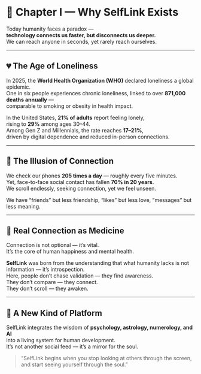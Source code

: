 # 🌌 Chapter I — Why SelfLink Exists

Today humanity faces a paradox —  
**technology connects us faster, but disconnects us deeper.**  
We can reach anyone in seconds, yet rarely reach ourselves.

---

## 💔 The Age of Loneliness

In 2025, the **World Health Organization (WHO)** declared loneliness a global epidemic.  
One in six people experiences chronic loneliness, linked to over **871,000 deaths annually** —  
comparable to smoking or obesity in health impact.

In the United States, **21% of adults** report feeling lonely,  
rising to **29%** among ages 30–44.  
Among Gen Z and Millennials, the rate reaches **17–21%**,  
driven by digital dependence and reduced in-person connections.

---

## 📱 The Illusion of Connection

We check our phones **205 times a day** — roughly every five minutes.  
Yet, face-to-face social contact has fallen **70% in 20 years**.  
We scroll endlessly, seeking connection, yet we feel unseen.  

We have “friends” but less friendship, “likes” but less love, “messages” but less meaning.

---

## 💎 Real Connection as Medicine

Connection is not optional — it’s vital.  
It’s the core of human happiness and mental health.  

**SelfLink** was born from the understanding that what humanity lacks is not information — it’s introspection.  
Here, people don’t chase validation — they find awareness.  
They don’t compare — they connect.  
They don’t scroll — they awaken.

---

## 🌱 A New Kind of Platform

SelfLink integrates the wisdom of **psychology, astrology, numerology, and AI**  
into a living system for human development.  
It’s not another social feed — it’s a mirror for the soul.

> “SelfLink begins when you stop looking at others through the screen,  
> and start seeing yourself through the soul.”